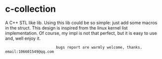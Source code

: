 # c-collection

A C++ STL like lib. Using this lib could be so simple: just add some macros in the struct.
This design is inspired from the linux kernel list implementation. Of course, my impl is not
that perfect, but it is easy to use and, well enjoy it.

                           bugs report are warmly welcome, thanks. email:106601549@qq.com
